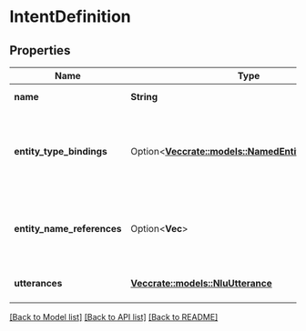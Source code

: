 # IntentDefinition

## Properties

Name | Type | Description | Notes
------------ | ------------- | ------------- | -------------
**name** | **String** | The name of the intent. | 
**entity_type_bindings** | Option<[**Vec<crate::models::NamedEntityTypeBinding>**](NamedEntityTypeBinding.md)> | The bindings for the named entity types used in this intent.This field is mutually exclusive with entityNameReferences and entities | [optional]
**entity_name_references** | Option<**Vec<String>**> | The references for the named entity used in this intent.This field is mutually exclusive with entityTypeBindings | [optional][readonly]
**utterances** | [**Vec<crate::models::NluUtterance>**](NluUtterance.md) | The utterances that act as training phrases for the intent. | 

[[Back to Model list]](../README.md#documentation-for-models) [[Back to API list]](../README.md#documentation-for-api-endpoints) [[Back to README]](../README.md)


